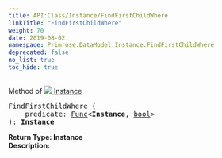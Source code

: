 ```yaml
---
title: API:Class/Instance/FindFirstChildWhere
linkTitle: "FindFirstChildWhere"
weight: 70
date: 2019-08-02
namespace: Primrose.DataModel.Instance.FindFirstChildWhere
deprecated: false
no_list: true
toc_hide: true
---
```

Method of <a href="/docs/api-reference/Class/Instance"><img src="/icons/silk/default.png"/>&nbsp;Instance</a>
<pre class="method-declaration">
FindFirstChildWhere (
    predicate: <a class="type" href="/docs/api-reference/System/Func">Func</a><<b class="page-type">Instance</b>, <a class="type" href="/docs/api-reference/System/Primitives#boolean">bool</a>>
): <b class="page-type">Instance</b></pre>
<b>Return Type: </b>
<b class="page-type">Instance</b>
<br/>
<b>Description: </b>